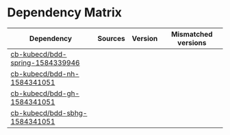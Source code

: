 # Dependency Matrix

Dependency | Sources | Version | Mismatched versions
---------- | ------- | ------- | -------------------
[cb-kubecd/bdd-spring-1584339946](https://github.com/cb-kubecd/bdd-spring-1584339946.git) |  | []() | 
[cb-kubecd/bdd-nh-1584341051](https://github.com/cb-kubecd/bdd-nh-1584341051.git) |  | []() | 
[cb-kubecd/bdd-gh-1584341051](https://github.com/cb-kubecd/bdd-gh-1584341051.git) |  | []() | 
[cb-kubecd/bdd-sbhg-1584341051](https://github.com/cb-kubecd/bdd-sbhg-1584341051.git) |  | []() | 
